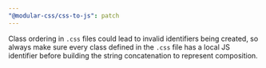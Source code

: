 ```yaml
---
"@modular-css/css-to-js": patch
---
```


Class ordering in `.css` files could lead to invalid identifiers being created, so always make sure every class defined in the `.css` file has a local JS identifier before building the string concatenation to represent composition.
